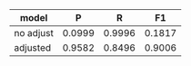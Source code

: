 | model     | P      | R      | F1     |
| --------- | ------ | ------ | ------ |
| no adjust | 0.0999 | 0.9996 | 0.1817 |
| adjusted  | 0.9582 | 0.8496 | 0.9006 |